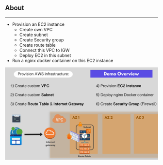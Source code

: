 ## About
---------------------------------------
- Provision an EC2 instance
    + Create own VPC
    + Create subnet
    + Create Security group
    + Create route table
    + Connect this VPC to IGW
    + Deploy EC2 in this subnet
- Run a nginx docker container on this EC2 instance

![Project diagram](image.png)

